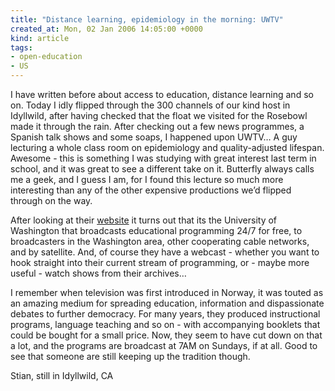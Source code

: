 ```yaml
---
title: "Distance learning, epidemiology in the morning: UWTV"
created_at: Mon, 02 Jan 2006 14:05:00 +0000
kind: article
tags:
- open-education
- US
---
```


I have written before about access to education, distance learning and
so on. Today I idly flipped through the 300 channels of our kind host in
Idyllwild, after having checked that the float we visited for the
Rosebowl made it through the rain. After checking out a few news
programmes, a Spanish talk shows and some soaps, I happened upon UWTV… A
guy lecturing a whole class room on epidemiology and quality-adjusted
lifespan. Awesome - this is something I was studying with great interest
last term in school, and it was great to see a different take on it.
Butterfly always calls me a geek, and I guess I am, for I found this
lecture so much more interesting than any of the other expensive
productions we’d flipped through on the way.

After looking at their [website](http://www.uwtv.org) it turns out that
its the University of Washington that broadcasts educational programming
24/7 for free, to broadcasters in the Washington area, other cooperating
cable networks, and by satellite. And, of course they have a webcast -
whether you want to hook straight into their current stream of
programming, or - maybe more useful - watch shows from their archives…

I remember when television was first introduced in Norway, it was touted
as an amazing medium for spreading education, information and
dispassionate debates to further democracy. For many years, they
produced instructional programs, language teaching and so on - with
accompanying booklets that could be bought for a small price. Now, they
seem to have cut down on that a lot, and the programs are broadcast at
7AM on Sundays, if at all. Good to see that someone are still keeping up
the tradition though.

Stian, still in Idyllwild, CA
